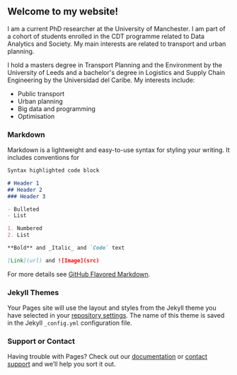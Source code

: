 ## Welcome to my website!

I am a current PhD researcher at the University of Manchester. I am part of a cohort of students enrolled in the CDT programme 
related to Data Analytics and Society. My main interests are related to transport and urban planning.

I hold a masters degree in Transport Planning and the Environment by the University of Leeds and a bachelor's degree in
Logistics and Supply Chain Engineering by the Universidad del Caribe. My interests include:

* Public transport
* Urban planning
* Big data and programming
* Optimisation


### Markdown

Markdown is a lightweight and easy-to-use syntax for styling your writing. It includes conventions for

```markdown
Syntax highlighted code block

# Header 1
## Header 2
### Header 3

- Bulleted
- List

1. Numbered
2. List

**Bold** and _Italic_ and `Code` text

[Link](url) and ![Image](src)
```

For more details see [GitHub Flavored Markdown](https://guides.github.com/features/mastering-markdown/).

### Jekyll Themes

Your Pages site will use the layout and styles from the Jekyll theme you have selected in your [repository settings](https://github.com/Ant-Ross/Ant-Ross.github.io/settings). The name of this theme is saved in the Jekyll `_config.yml` configuration file.

### Support or Contact

Having trouble with Pages? Check out our [documentation](https://help.github.com/categories/github-pages-basics/) or [contact support](https://github.com/contact) and we’ll help you sort it out.
